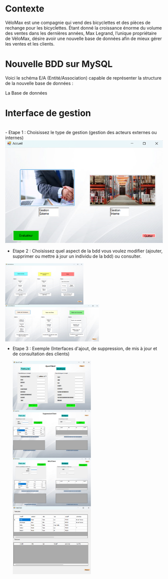 # Contexte

VéloMax est une compagnie qui vend des bicyclettes et des pièces de rechange pour les bicyclettes. Étant donné la croissance énorme du volume des ventes dans les dernières années, Max Legrand, l’unique propriétaire de VéloMax, désire avoir une nouvelle base de données afin de mieux gérer les ventes et les clients.


# Nouvelle BDD sur MySQL 

Voici le schéma E/A (Entité/Association) capable de représenter la structure de la nouvelle base de données : 



La Base de données 

# Interface de gestion 
<br>
- Etape 1 : Choisissez le type de gestion (gestion des acteurs externes ou internes)

<img title="a title" alt="Alt text" src="/Images/ChoixGestion.png">

- Etape 2 : Choisissez quel aspect de la bdd vous voulez modifier (ajouter, supprimer ou mettre à jour un individu de la bdd) ou consulter. 


<img src="/Images/GestionInterne.png" width="250" align="center"/>
<img src="/Images/GestionExterne.png" width="300" align="center"/> 




- Etape 3 : Exemple (Interfaces d'ajout, de suppression, de mis à jour et de consultation des clients)



  <img src="/Images/AjoutClient.png" width="250" align="center"/>
  <img src="/Images/SuppresionClient.png" width="250" align="center"/>
  
  <img src="/Images/MAJClient.png" width="250" align="center"/>
  <img src="/Images/DataClient.png" width="250" align="center"/> 







